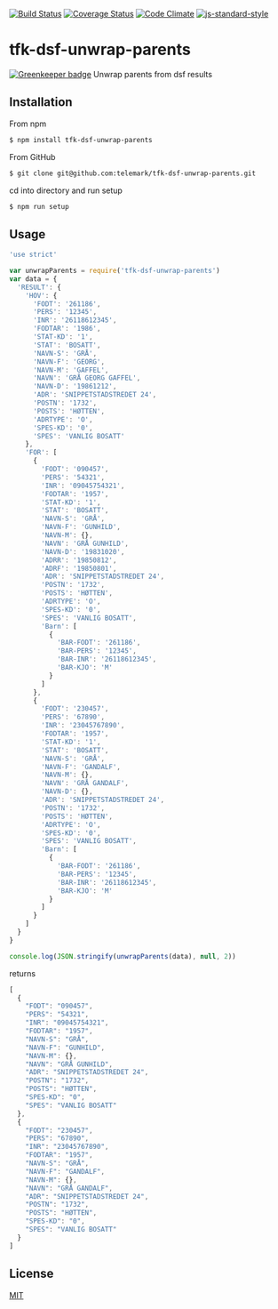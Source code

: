 [![Build Status](https://travis-ci.org/telemark/tfk-dsf-unwrap-parents.svg?branch=master)](https://travis-ci.org/telemark/tfk-dsf-unwrap-parents)
[![Coverage Status](https://coveralls.io/repos/telemark/tfk-dsf-unwrap-parents/badge.svg?branch=master&service=github)](https://coveralls.io/github/telemark/tfk-dsf-unwrap-parents?branch=master)
[![Code Climate](https://codeclimate.com/github/telemark/tfk-dsf-unwrap-parents/badges/gpa.svg)](https://codeclimate.com/github/telemark/tfk-dsf-unwrap-parents)
[![js-standard-style](https://img.shields.io/badge/code%20style-standard-brightgreen.svg?style=flat)](https://github.com/feross/standard)
# tfk-dsf-unwrap-parents

[![Greenkeeper badge](https://badges.greenkeeper.io/telemark/tfk-dsf-unwrap-parents.svg)](https://greenkeeper.io/)
Unwrap parents from dsf results

## Installation
From npm

```sh
$ npm install tfk-dsf-unwrap-parents
```

From GitHub

```sh
$ git clone git@github.com:telemark/tfk-dsf-unwrap-parents.git
```

cd into directory and run setup

```sh
$ npm run setup
```

## Usage

```javascript
'use strict'

var unwrapParents = require('tfk-dsf-unwrap-parents')
var data = {
  'RESULT': {
    'HOV': {
      'FODT': '261186',
      'PERS': '12345',
      'INR': '26118612345',
      'FODTAR': '1986',
      'STAT-KD': '1',
      'STAT': 'BOSATT',
      'NAVN-S': 'GRÅ',
      'NAVN-F': 'GEORG',
      'NAVN-M': 'GAFFEL',
      'NAVN': 'GRÅ GEORG GAFFEL',
      'NAVN-D': '19861212',
      'ADR': 'SNIPPETSTADSTREDET 24',
      'POSTN': '1732',
      'POSTS': 'HØTTEN',
      'ADRTYPE': 'O',
      'SPES-KD': '0',
      'SPES': 'VANLIG BOSATT'
    },
    'FOR': [
      {
        'FODT': '090457',
        'PERS': '54321',
        'INR': '09045754321',
        'FODTAR': '1957',
        'STAT-KD': '1',
        'STAT': 'BOSATT',
        'NAVN-S': 'GRÅ',
        'NAVN-F': 'GUNHILD',
        'NAVN-M': {},
        'NAVN': 'GRÅ GUNHILD',
        'NAVN-D': '19831020',
        'ADRR': '19850812',
        'ADRF': '19850801',
        'ADR': 'SNIPPETSTADSTREDET 24',
        'POSTN': '1732',
        'POSTS': 'HØTTEN',
        'ADRTYPE': 'O',
        'SPES-KD': '0',
        'SPES': 'VANLIG BOSATT',
        'Barn': [
          {
            'BAR-FODT': '261186',
            'BAR-PERS': '12345',
            'BAR-INR': '26118612345',
            'BAR-KJO': 'M'
          }
        ]
      },
      {
        'FODT': '230457',
        'PERS': '67890',
        'INR': '23045767890',
        'FODTAR': '1957',
        'STAT-KD': '1',
        'STAT': 'BOSATT',
        'NAVN-S': 'GRÅ',
        'NAVN-F': 'GANDALF',
        'NAVN-M': {},
        'NAVN': 'GRÅ GANDALF',
        'NAVN-D': {},
        'ADR': 'SNIPPETSTADSTREDET 24',
        'POSTN': '1732',
        'POSTS': 'HØTTEN',
        'ADRTYPE': 'O',
        'SPES-KD': '0',
        'SPES': 'VANLIG BOSATT',
        'Barn': [
          {
            'BAR-FODT': '261186',
            'BAR-PERS': '12345',
            'BAR-INR': '26118612345',
            'BAR-KJO': 'M'
          }
        ]
      }
    ]
  }
}

console.log(JSON.stringify(unwrapParents(data), null, 2))

```

returns

```javascript
[
  {
    "FODT": "090457",
    "PERS": "54321",
    "INR": "09045754321",
    "FODTAR": "1957",
    "NAVN-S": "GRÅ",
    "NAVN-F": "GUNHILD",
    "NAVN-M": {},
    "NAVN": "GRÅ GUNHILD",
    "ADR": "SNIPPETSTADSTREDET 24",
    "POSTN": "1732",
    "POSTS": "HØTTEN",
    "SPES-KD": "0",
    "SPES": "VANLIG BOSATT"
  },
  {
    "FODT": "230457",
    "PERS": "67890",
    "INR": "23045767890",
    "FODTAR": "1957",
    "NAVN-S": "GRÅ",
    "NAVN-F": "GANDALF",
    "NAVN-M": {},
    "NAVN": "GRÅ GANDALF",
    "ADR": "SNIPPETSTADSTREDET 24",
    "POSTN": "1732",
    "POSTS": "HØTTEN",
    "SPES-KD": "0",
    "SPES": "VANLIG BOSATT"
  }
]
```

## License
[MIT](LICENSE)